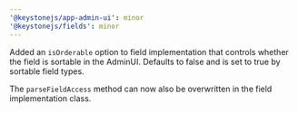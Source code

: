 ```yaml
---
'@keystonejs/app-admin-ui': minor
'@keystonejs/fields': minor
---
```


Added an `isOrderable` option to field implementation that controls whether the field is sortable in the AdminUI. Defaults to false and is set to true by sortable field types.

The `parseFieldAccess` method can now also be overwritten in the field implementation class.
